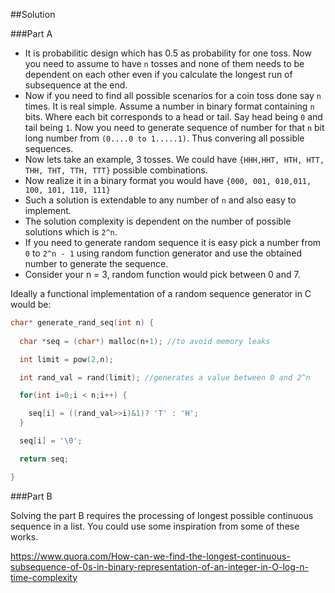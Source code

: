 ##Solution

###Part A

- It is probabilitic design which has 0.5 as probability for one toss. Now you need to assume to have `n` tosses and none of them needs to be dependent on each other even if you calculate the longest run of subsequence at the end.
- Now if you need to find all possible scenarios for a coin toss done say `n` times. It is real simple. Assume a number in binary format containing `n` bits. Where each bit corresponds to a head or tail. Say head being `0` and tail being `1`. Now you need to generate sequence of number for that `n` bit long number from `(0....0 to 1.....1)`. Thus convering all possible sequences.
- Now lets take an example, 3 tosses.
We could have `{HHH,HHT, HTH, HTT, THH, THT, TTH, TTT}` possible combinations.
- Now realize it in a binary format you would have `{000, 001, 010,011, 100, 101, 110, 111}`
- Such a solution is extendable to any number of `n` and also easy to implement.
- The solution complexity is dependent on the number of possible solutions which is `2^n`.
- If you need to generate random sequence it is easy pick a number from `0` to `2^n - 1` using random function generator and use the obtained number to generate the sequence.
- Consider your n = 3, random function would pick between 0 and 7.

Ideally a functional implementation of a random sequence generator in C would be:

``` C
char* generate_rand_seq(int n) {
  
  char *seq = (char*) malloc(n+1); //to avoid memory leaks

  int limit = pow(2,n);

  int rand_val = rand(limit); //generates a value between 0 and 2^n

  for(int i=0;i < n;i++) {

    seq[i] = ((rand_val>>i)&1)? 'T' : 'H';
  }

  seq[i] = '\0';

  return seq;

}
```

###Part B

Solving the part B requires the processing of longest possible continuous sequence in a list. 
You could use some inspiration from some of these works.

https://www.quora.com/How-can-we-find-the-longest-continuous-subsequence-of-0s-in-binary-representation-of-an-integer-in-O-log-n-time-complexity


